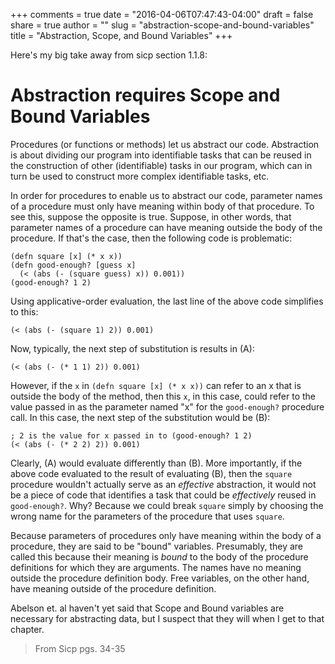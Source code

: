 +++
comments = true
date = "2016-04-06T07:47:43-04:00"
draft = false
share = true
author = ""
slug = "abstraction-scope-and-bound-variables"
title = "Abstraction, Scope, and Bound Variables"
+++

Here's my big take away from sicp section 1.1.8:

# Abstraction requires Scope and Bound Variables

Procedures (or functions or methods) let us abstract our code. Abstraction is about dividing our program into identifiable tasks that can be reused in the construction of other (identifiable) tasks in our program, which can in turn be used to construct more complex identifiable tasks, etc.

In order for procedures to enable us to abstract our code, parameter names of a procedure must only have meaning within body of that procedure. To see this, suppose the opposite is true. Suppose, in other words, that parameter names of a procedure can have meaning outside the body of the procedure. If that's the case, then the following code is problematic:

```
(defn square [x] (* x x))
(defn good-enough? [guess x]
  (< (abs (- (square guess) x)) 0.001))
(good-enough? 1 2)
```

Using applicative-order evaluation, the last line of the above code simplifies to this:

```
(< (abs (- (square 1) 2)) 0.001)
```

Now, typically, the next step of substitution is results in (A):

```
(< (abs (- (* 1 1) 2)) 0.001)
```

However, if the `x` in `(defn square [x] (* x x))` can refer to an x that is outside the body of the method, then this `x`, in this case, could refer to the value passed in as the parameter named "x" for the `good-enough?` procedure call. In this case, the next step of the substitution would be (B):

```
; 2 is the value for x passed in to (good-enough? 1 2)
(< (abs (- (* 2 2) 2)) 0.001)
```

Clearly, (A) would evaluate differently than (B).
More importantly, if the above code evaluated to the result of evaluating (B), then the `square` procedure wouldn't actually serve as an *effective* abstraction, it would not be a piece of code that identifies a task that could be *effectively* reused in `good-enough?`. Why? Because we could break `square` simply by choosing the wrong name for the parameters of the procedure that uses `square`.

Because parameters of procedures only have meaning within the body of a procedure, they are said to be "bound" variables. Presumably, they are called this because their meaning is *bound* to the body of the procedure definitions for which they are arguments. The names have no meaning outside the procedure definition body. Free variables, on the other hand, have meaning outside of the procedure definition.

Abelson et. al haven't yet said that Scope and Bound variables are necessary for abstracting data, but I suspect that they will when I get to that chapter.

>From Sicp pgs. 34-35
